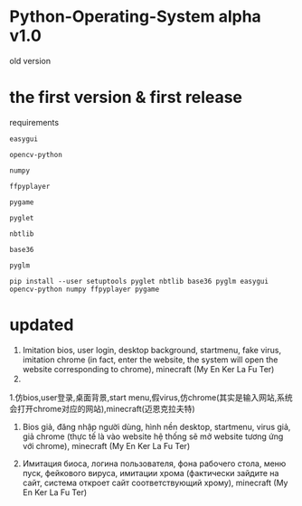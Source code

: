 # Python-Operating-System alpha v1.0
old version
# the first version & first release

requirements
```
easygui

opencv-python

numpy

ffpyplayer

pygame

pyglet

nbtlib

base36

pyglm
```

```
pip install --user setuptools pyglet nbtlib base36 pyglm easygui opencv-python numpy ffpyplayer pygame
```

# updated

1. Imitation bios, user login, desktop background, startmenu, fake virus, imitation chrome (in fact, enter the website, the system will open the website corresponding to chrome), minecraft (My En Ker La Fu Ter)
2. 
1.仿bios,user登录,桌面背景,start menu,假virus,仿chrome(其实是输入网站,系统会打开chrome对应的网站),minecraft(迈恩克拉夫特)

1. Bios giả, đăng nhập người dùng, hình nền desktop, startmenu, virus giả, giả chrome (thực tế là vào website hệ thống sẽ mở website tương ứng với chrome), minecraft (My En Ker La Fu Ter)

1. Имитация биоса, логина пользователя, фона рабочего стола, меню пуск, фейкового вируса, имитации хрома (фактически зайдите на сайт, система откроет сайт соответствующий хрому), minecraft (My En Ker La Fu Ter)
